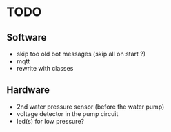 # TODO

## Software
* skip too old bot messages (skip all on start ?)
* mqtt
* rewrite with classes

## Hardware
* 2nd water pressure sensor (before the water pump)
* voltage detector in the pump circuit
* led(s) for low pressure?
